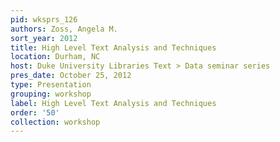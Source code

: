 ```yaml
---
pid: wksprs_126
authors: Zoss, Angela M.
sort_year: 2012
title: High Level Text Analysis and Techniques
location: Durham, NC
host: Duke University Libraries Text > Data seminar series
pres_date: October 25, 2012
type: Presentation
grouping: workshop
label: High Level Text Analysis and Techniques
order: '50'
collection: workshop
---
```

